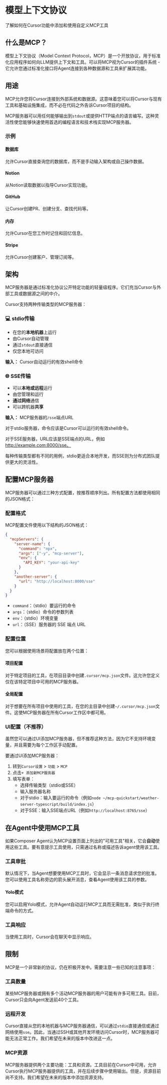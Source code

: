 # 模型上下文协议

了解如何在Cursor功能中添加和使用自定义MCP工具

## 什么是MCP？

模型上下文协议（Model Context Protocol，MCP）是一个开放协议，用于标准化应用程序如何向LLM提供上下文和工具。可以将MCP视为Cursor的插件系统 - 它允许您通过标准化接口将Agent连接到各种数据源和工具来扩展其功能。

## 用途

MCP允许您将Cursor连接到外部系统和数据源。这意味着您可以将Cursor与现有工具和基础设施集成，而不必在代码之外告诉Cursor项目的结构。

MCP服务器可以用任何能够输出到`stdout`或提供HTTP端点的语言编写。这种灵活性使您能够快速使用首选的编程语言和技术栈实现MCP服务器。

### 示例

#### 数据库
允许Cursor直接查询您的数据库，而不是手动输入架构或自己操作数据。

#### Notion
从Notion读取数据以指导Cursor实现功能。

#### GitHub
让Cursor创建PR、创建分支、查找代码等。

#### 内存
允许Cursor在您工作时记住和回忆信息。

#### Stripe
允许Cursor创建客户、管理订阅等。

## 架构

MCP服务器是通过标准化协议公开特定功能的轻量级程序。它们充当Cursor与外部工具或数据源之间的中介。

Cursor支持两种传输类型的MCP服务器：

### 💻 stdio传输

- 在您的**本地机器**上运行
- 由Cursor自动管理
- 通过`stdout`直接通信
- 仅您本地可访问

**输入：** Cursor自动运行的有效shell命令

### 🌐 SSE传输

- 可以**本地或远程**运行
- 由您管理和运行
- **通过网络**通信
- 可以跨机器**共享**

**输入：** MCP服务器的`/sse`端点URL

对于stdio服务器，命令应该是Cursor可以运行的有效shell命令。

对于SSE服务器，URL应该是SSE端点的URL，例如 http://example.com:8000/sse。

每种传输类型都有不同的用例，stdio更适合本地开发，而SSE则为分布式团队提供更大的灵活性。

## 配置MCP服务器

MCP服务器可以通过三种方式配置，按推荐顺序列出。所有配置方法都使用相同的JSON格式：

### 配置格式

MCP配置文件使用以下结构的JSON格式：

```json
{
  "mcpServers": {
    "server-name": {
      "command": "npx",
      "args": ["-y", "mcp-server"],
      "env": {
        "API_KEY": "your-api-key"
      }
    },
    "another-server": {
      "url": "http://localhost:8000/sse"
    }
  }
}
```

* `command`：（stdio）要运行的命令
* `args`：（stdio）命令的参数列表
* `env`：（stdio）环境变量
* `url`：（SSE）服务器的 SSE 端点 URL

### 配置位置

您可以根据使用场景将配置放在两个位置：

#### 项目配置
对于特定项目的工具，在项目目录中创建`.cursor/mcp.json`文件。这允许您定义仅在该特定项目中可用的MCP服务器。

#### 全局配置
对于想要在所有项目中使用的工具，在您的主目录中创建`~/.cursor/mcp.json`文件。这使MCP服务器在所有Cursor工作区中都可用。

### UI配置（不推荐）

虽然您可以通过UI添加MCP服务器，但不推荐这种方法，因为它不支持环境变量，并且需要为每个工作区手动配置。

要通过UI添加MCP服务器：

1. 转到`Cursor设置` > `功能` > `MCP`
2. 点击`+ 添加新MCP服务器`
3. 填写表单：
   * 选择传输类型（stdio或SSE）
   * 输入服务器名称
   * 对于stdio：输入要运行的命令（例如`node ~/mcp-quickstart/weather-server-typescript/build/index.js`）
   * 对于SSE：输入SSE端点URL（例如`http://localhost:8765/sse`）

## 在Agent中使用MCP工具

如果Composer Agent认为MCP设置页面上列出的"可用工具"相关，它会**自动**使用这些工具。要有意提示工具使用，只需通过名称或描述告诉agent使用该工具。

### 工具审批

默认情况下，当Agent想要使用MCP工具时，它会显示一条消息请求您的批准。您可以使用工具名称旁边的箭头展开消息，查看Agent使用该工具的参数。

#### Yolo模式

您可以启用Yolo模式，允许Agent自动运行MCP工具而无需批准，类似于执行终端命令的方式。

### 工具响应

当使用工具时，Cursor会在聊天中显示响应。

## 限制

MCP是一个非常新的协议，仍在积极开发中。需要注意一些已知的注意事项：

### 工具数量
某些MCP服务器或拥有多个活动MCP服务器的用户可能有许多可用工具。目前，Cursor只会向Agent发送前40个工具。

### 远程开发
Cursor直接从您的本地机器与MCP服务器通信，可以通过`stdio`直接通信或通过网络使用`sse`。因此，当通过SSH或其他开发环境访问Cursor时，MCP服务器可能无法正常工作。我们希望在未来的版本中改进这一点。

### MCP资源
MCP服务器提供两个主要功能：工具和资源。工具目前在Cursor中可用，允许Cursor执行MCP服务器提供的工具，并在后续步骤中使用输出。但是，资源目前尚不支持。我们希望在未来的版本中添加资源支持。 